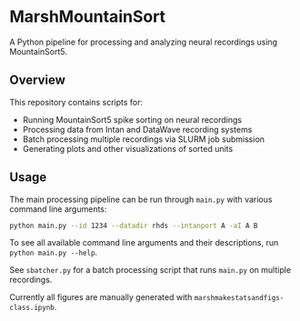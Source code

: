 # MarshMountainSort

A Python pipeline for processing and analyzing neural recordings using MountainSort5.

## Overview

This repository contains scripts for:
- Running MountainSort5 spike sorting on neural recordings
- Processing data from Intan and DataWave recording systems
- Batch processing multiple recordings via SLURM job submission
- Generating plots and other visualizations of sorted units

## Usage

The main processing pipeline can be run through `main.py` with various command line arguments:

```bash
python main.py --id 1234 --datadir rhds --intanport A -aI A B
```

To see all available command line arguments and their descriptions, run `python main.py --help`.

See `sbatcher.py` for a batch processing script that runs `main.py` on multiple recordings.

Currently all figures are manually generated with `marshmakestatsandfigs-class.ipynb`.

